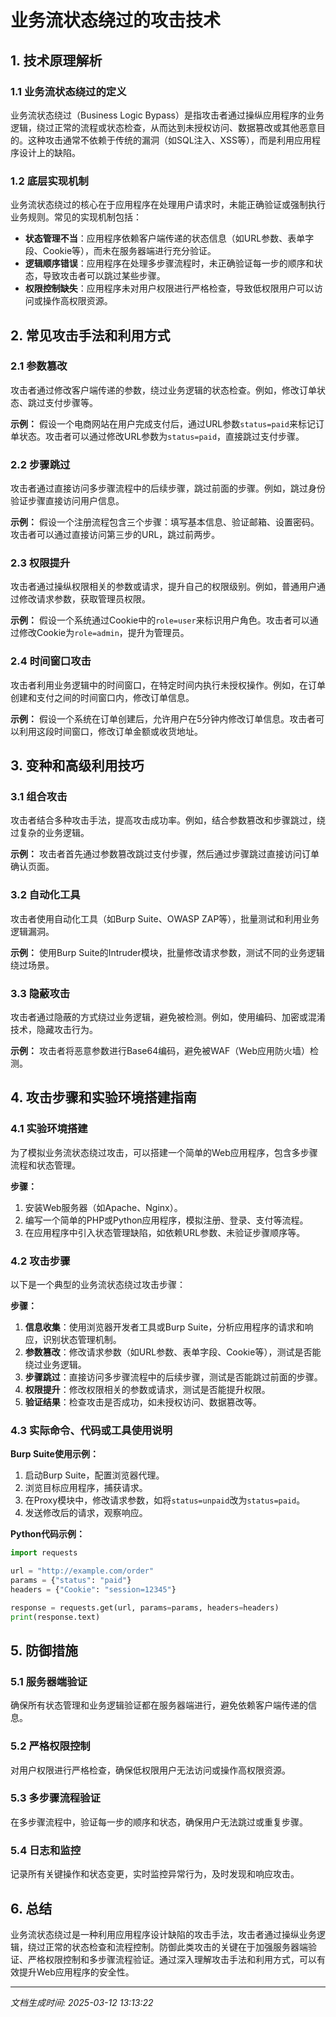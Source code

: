# 业务流状态绕过的攻击技术

## 1. 技术原理解析

### 1.1 业务流状态绕过的定义
业务流状态绕过（Business Logic Bypass）是指攻击者通过操纵应用程序的业务逻辑，绕过正常的流程或状态检查，从而达到未授权访问、数据篡改或其他恶意目的。这种攻击通常不依赖于传统的漏洞（如SQL注入、XSS等），而是利用应用程序设计上的缺陷。

### 1.2 底层实现机制
业务流状态绕过的核心在于应用程序在处理用户请求时，未能正确验证或强制执行业务规则。常见的实现机制包括：

- **状态管理不当**：应用程序依赖客户端传递的状态信息（如URL参数、表单字段、Cookie等），而未在服务器端进行充分验证。
- **逻辑顺序错误**：应用程序在处理多步骤流程时，未正确验证每一步的顺序和状态，导致攻击者可以跳过某些步骤。
- **权限控制缺失**：应用程序未对用户权限进行严格检查，导致低权限用户可以访问或操作高权限资源。

## 2. 常见攻击手法和利用方式

### 2.1 参数篡改
攻击者通过修改客户端传递的参数，绕过业务逻辑的状态检查。例如，修改订单状态、跳过支付步骤等。

**示例：**
假设一个电商网站在用户完成支付后，通过URL参数`status=paid`来标记订单状态。攻击者可以通过修改URL参数为`status=paid`，直接跳过支付步骤。

### 2.2 步骤跳过
攻击者通过直接访问多步骤流程中的后续步骤，跳过前面的步骤。例如，跳过身份验证步骤直接访问用户信息。

**示例：**
假设一个注册流程包含三个步骤：填写基本信息、验证邮箱、设置密码。攻击者可以通过直接访问第三步的URL，跳过前两步。

### 2.3 权限提升
攻击者通过操纵权限相关的参数或请求，提升自己的权限级别。例如，普通用户通过修改请求参数，获取管理员权限。

**示例：**
假设一个系统通过Cookie中的`role=user`来标识用户角色。攻击者可以通过修改Cookie为`role=admin`，提升为管理员。

### 2.4 时间窗口攻击
攻击者利用业务逻辑中的时间窗口，在特定时间内执行未授权操作。例如，在订单创建和支付之间的时间窗口内，修改订单信息。

**示例：**
假设一个系统在订单创建后，允许用户在5分钟内修改订单信息。攻击者可以利用这段时间窗口，修改订单金额或收货地址。

## 3. 变种和高级利用技巧

### 3.1 组合攻击
攻击者结合多种攻击手法，提高攻击成功率。例如，结合参数篡改和步骤跳过，绕过复杂的业务逻辑。

**示例：**
攻击者首先通过参数篡改跳过支付步骤，然后通过步骤跳过直接访问订单确认页面。

### 3.2 自动化工具
攻击者使用自动化工具（如Burp Suite、OWASP ZAP等），批量测试和利用业务逻辑漏洞。

**示例：**
使用Burp Suite的Intruder模块，批量修改请求参数，测试不同的业务逻辑绕过场景。

### 3.3 隐蔽攻击
攻击者通过隐蔽的方式绕过业务逻辑，避免被检测。例如，使用编码、加密或混淆技术，隐藏攻击行为。

**示例：**
攻击者将恶意参数进行Base64编码，避免被WAF（Web应用防火墙）检测。

## 4. 攻击步骤和实验环境搭建指南

### 4.1 实验环境搭建
为了模拟业务流状态绕过攻击，可以搭建一个简单的Web应用程序，包含多步骤流程和状态管理。

**步骤：**
1. 安装Web服务器（如Apache、Nginx）。
2. 编写一个简单的PHP或Python应用程序，模拟注册、登录、支付等流程。
3. 在应用程序中引入状态管理缺陷，如依赖URL参数、未验证步骤顺序等。

### 4.2 攻击步骤
以下是一个典型的业务流状态绕过攻击步骤：

**步骤：**
1. **信息收集**：使用浏览器开发者工具或Burp Suite，分析应用程序的请求和响应，识别状态管理机制。
2. **参数篡改**：修改请求参数（如URL参数、表单字段、Cookie等），测试是否能绕过业务逻辑。
3. **步骤跳过**：直接访问多步骤流程中的后续步骤，测试是否能跳过前面的步骤。
4. **权限提升**：修改权限相关的参数或请求，测试是否能提升权限。
5. **验证结果**：检查攻击是否成功，如未授权访问、数据篡改等。

### 4.3 实际命令、代码或工具使用说明

**Burp Suite使用示例：**
1. 启动Burp Suite，配置浏览器代理。
2. 浏览目标应用程序，捕获请求。
3. 在Proxy模块中，修改请求参数，如将`status=unpaid`改为`status=paid`。
4. 发送修改后的请求，观察响应。

**Python代码示例：**
```python
import requests

url = "http://example.com/order"
params = {"status": "paid"}
headers = {"Cookie": "session=12345"}

response = requests.get(url, params=params, headers=headers)
print(response.text)
```

## 5. 防御措施

### 5.1 服务器端验证
确保所有状态管理和业务逻辑验证都在服务器端进行，避免依赖客户端传递的信息。

### 5.2 严格权限控制
对用户权限进行严格检查，确保低权限用户无法访问或操作高权限资源。

### 5.3 多步骤流程验证
在多步骤流程中，验证每一步的顺序和状态，确保用户无法跳过或重复步骤。

### 5.4 日志和监控
记录所有关键操作和状态变更，实时监控异常行为，及时发现和响应攻击。

## 6. 总结
业务流状态绕过是一种利用应用程序设计缺陷的攻击手法，攻击者通过操纵业务逻辑，绕过正常的状态检查和流程控制。防御此类攻击的关键在于加强服务器端验证、严格权限控制和多步骤流程验证。通过深入理解攻击手法和利用方式，可以有效提升Web应用程序的安全性。

---

*文档生成时间: 2025-03-12 13:13:22*
